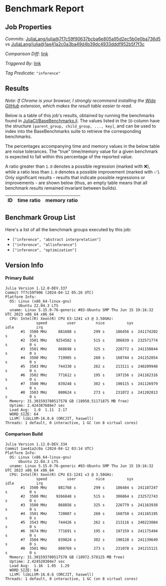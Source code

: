 # Benchmark Report

## Job Properties

*Commits:* [JuliaLang/julia@7f7c59f90637bcba6e805a95d2ec5b0e0ba736d5](https://github.com/JuliaLang/julia/commit/7f7c59f90637bcba6e805a95d2ec5b0e0ba736d5) vs [JuliaLang/julia@1ae41a2c0a3ba49d4b39dc4933dddf952b5f7f3c](https://github.com/JuliaLang/julia/commit/1ae41a2c0a3ba49d4b39dc4933dddf952b5f7f3c)

*Comparison Diff:* [link](https://github.com/JuliaLang/julia/compare/1ae41a2c0a3ba49d4b39dc4933dddf952b5f7f3c..7f7c59f90637bcba6e805a95d2ec5b0e0ba736d5)

*Triggered By:* [link](https://github.com/JuliaLang/julia/pull/54043#issuecomment-2051017144)

*Tag Predicate:* `"inference"`

## Results

*Note: If Chrome is your browser, I strongly recommend installing the [Wide GitHub](https://chrome.google.com/webstore/detail/wide-github/kaalofacklcidaampbokdplbklpeldpj?hl=en)
extension, which makes the result table easier to read.*

Below is a table of this job's results, obtained by running the benchmarks found in
[JuliaCI/BaseBenchmarks.jl](https://github.com/JuliaCI/BaseBenchmarks.jl). The values
listed in the `ID` column have the structure `[parent_group, child_group, ..., key]`,
and can be used to index into the BaseBenchmarks suite to retrieve the corresponding
benchmarks.

The percentages accompanying time and memory values in the below table are noise tolerances. The "true"
time/memory value for a given benchmark is expected to fall within this percentage of the reported value.

A ratio greater than `1.0` denotes a possible regression (marked with :x:), while a ratio less
than `1.0` denotes a possible improvement (marked with :white_check_mark:). Only significant results - results
that indicate possible regressions or improvements - are shown below (thus, an empty table means that all
benchmark results remained invariant between builds).

| ID | time ratio | memory ratio |
|----|------------|--------------|

## Benchmark Group List

Here's a list of all the benchmark groups executed by this job:

- `["inference", "abstract interpretation"]`
- `["inference", "allinference"]`
- `["inference", "optimization"]`

## Version Info

#### Primary Build

```
Julia Version 1.12.0-DEV.337
Commit 7f7c59f906 (2024-04-12 05:26 UTC)
Platform Info:
  OS: Linux (x86_64-linux-gnu)
      Ubuntu 22.04.3 LTS
  uname: Linux 5.15.0-76-generic #83-Ubuntu SMP Thu Jun 15 19:16:32 UTC 2023 x86_64 x86_64
  CPU: Intel(R) Xeon(R) CPU E3-1241 v3 @ 3.50GHz: 
              speed         user         nice          sys         idle          irq
       #1  3500 MHz     881608 s        299 s     186456 s  241174202 s          0 s
       #2  3501 MHz    9254582 s        515 s     306839 s  232571774 s          0 s
       #3  3501 MHz     868698 s        325 s     226772 s  241150844 s          0 s
       #4  3500 MHz     719905 s        260 s     168744 s  241152054 s          0 s
       #5  3503 MHz     744330 s        262 s     213111 s  240209948 s          0 s
       #6  3502 MHz     771612 s        195 s     197156 s  241162316 s          0 s
       #7  3500 MHz     839248 s        302 s     190115 s  241126979 s          0 s
       #8  3503 MHz     800624 s        273 s     231072 s  241202013 s          0 s
  Memory: 31.301593780517578 GB (18950.51171875 MB free)
  Uptime: 2.424387688e7 sec
  Load Avg:  1.0  1.11  2.17
  WORD_SIZE: 64
  LLVM: libLLVM-16.0.6 (ORCJIT, haswell)
Threads: 1 default, 0 interactive, 1 GC (on 8 virtual cores)

```

#### Comparison Build

```
Julia Version 1.12.0-DEV.334
Commit 1ae41a2c0a (2024-04-12 03:14 UTC)
Platform Info:
  OS: Linux (x86_64-linux-gnu)
      Ubuntu 22.04.3 LTS
  uname: Linux 5.15.0-76-generic #83-Ubuntu SMP Thu Jun 15 19:16:32 UTC 2023 x86_64 x86_64
  CPU: Intel(R) Xeon(R) CPU E3-1241 v3 @ 3.50GHz: 
              speed         user         nice          sys         idle          irq
       #1  3500 MHz     881768 s        299 s     186484 s  241187247 s          0 s
       #2  3500 MHz    9266848 s        515 s     306864 s  232572743 s          0 s
       #3  3500 MHz     868856 s        325 s     226779 s  241163938 s          0 s
       #4  3501 MHz     720007 s        260 s     168750 s  241165195 s          0 s
       #5  3543 MHz     744426 s        262 s     213116 s  240223084 s          0 s
       #6  3674 MHz     771691 s        195 s     197159 s  241175494 s          0 s
       #7  3504 MHz     839824 s        302 s     190128 s  241139649 s          0 s
       #8  3501 MHz     800769 s        273 s     231078 s  241215121 s          0 s
  Memory: 31.301593780517578 GB (18972.578125 MB free)
  Uptime: 2.424520304e7 sec
  Load Avg:  1.16  1.05  1.29
  WORD_SIZE: 64
  LLVM: libLLVM-16.0.6 (ORCJIT, haswell)
Threads: 1 default, 0 interactive, 1 GC (on 8 virtual cores)

```
